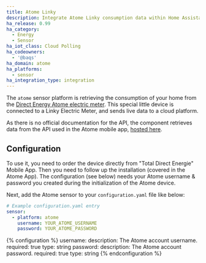 ```yaml
---
title: Atome Linky
description: Integrate Atome Linky consumption data within Home Assistant.
ha_release: 0.99
ha_category:
  - Energy
  - Sensor
ha_iot_class: Cloud Polling
ha_codeowners:
  - '@baqs'
ha_domain: atome
ha_platforms:
  - sensor
ha_integration_type: integration
---
```


The `atome` sensor platform is retrieving the consumption of your home from the [Direct Energy Atome electric meter](https://total.direct-energie.com/particuliers/electricite/compteur-linky/atome).
This special little device is connected to a Linky Electric Meter, and sends live data to a cloud platform.

As there is no official documentation for the API, the component retrieves data from the API used in the Atome mobile app, [hosted here](https://esoftlink.esoftthings.com/).

## Configuration

To use it, you need to order the device directly from "Total Direct Energie" Mobile App. Then you need to follow up the installation (covered in the Atome App).
The configuration (see below) needs your Atome username & password you created during the initialization of the Atome device.

Next, add the Atome sensor to your `configuration.yaml` file like below:

```yaml
# Example configuration.yaml entry
sensor:
  - platform: atome
    username: YOUR_ATOME_USERNAME
    password: YOUR_ATOME_PASSWORD
```

{% configuration %}
username:
  description: The Atome account username.
  required: true
  type: string
password:
  description: The Atome account password.
  required: true
  type: string
{% endconfiguration %}
